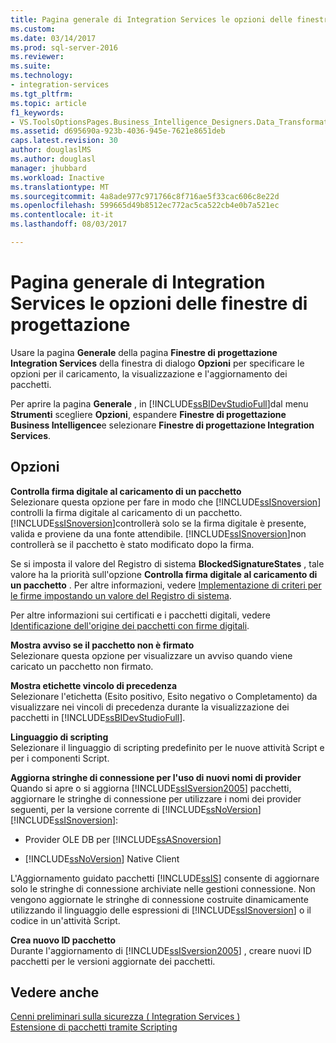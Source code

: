 ```yaml
---
title: Pagina generale di Integration Services le opzioni delle finestre di progettazione | Documenti Microsoft
ms.custom: 
ms.date: 03/14/2017
ms.prod: sql-server-2016
ms.reviewer: 
ms.suite: 
ms.technology:
- integration-services
ms.tgt_pltfrm: 
ms.topic: article
f1_keywords:
- VS.ToolsOptionsPages.Business_Intelligence_Designers.Data_Transformation_Designers.General
ms.assetid: d695690a-923b-4036-945e-7621e8651deb
caps.latest.revision: 30
author: douglaslMS
ms.author: douglasl
manager: jhubbard
ms.workload: Inactive
ms.translationtype: MT
ms.sourcegitcommit: 4a8ade977c971766c8f716ae5f33cac606c8e22d
ms.openlocfilehash: 599665d49b8512ec772ac5ca522cb4e0b7a521ec
ms.contentlocale: it-it
ms.lasthandoff: 08/03/2017

---
```

# <a name="general-page-of-integration-services-designers-options"></a>Pagina generale di Integration Services le opzioni delle finestre di progettazione
  Usare la pagina **Generale** della pagina **Finestre di progettazione Integration Services** della finestra di dialogo **Opzioni** per specificare le opzioni per il caricamento, la visualizzazione e l'aggiornamento dei pacchetti.  
  
 Per aprire la pagina **Generale** , in [!INCLUDE[ssBIDevStudioFull](../includes/ssbidevstudiofull-md.md)]dal menu **Strumenti** scegliere **Opzioni**, espandere **Finestre di progettazione Business Intelligence**e selezionare **Finestre di progettazione Integration Services**.  
  
## <a name="options"></a>Opzioni  
 **Controlla firma digitale al caricamento di un pacchetto**  
 Selezionare questa opzione per fare in modo che [!INCLUDE[ssISnoversion](../includes/ssisnoversion-md.md)] controlli la firma digitale al caricamento di un pacchetto. [!INCLUDE[ssISnoversion](../includes/ssisnoversion-md.md)]controllerà solo se la firma digitale è presente, valida e proviene da una fonte attendibile. [!INCLUDE[ssISnoversion](../includes/ssisnoversion-md.md)]non controllerà se il pacchetto è stato modificato dopo la firma.  
  
 Se si imposta il valore del Registro di sistema **BlockedSignatureStates** , tale valore ha la priorità sull'opzione **Controlla firma digitale al caricamento di un pacchetto** . Per altre informazioni, vedere [Implementazione di criteri per le firme impostando un valore del Registro di sistema](../integration-services/packages/implement-a-signing-policy-by-setting-a-registry-value.md).  
  
 Per altre informazioni sui certificati e i pacchetti digitali, vedere [Identificazione dell'origine dei pacchetti con firme digitali](../integration-services/security/identify-the-source-of-packages-with-digital-signatures.md).  
  
 **Mostra avviso se il pacchetto non è firmato**  
 Selezionare questa opzione per visualizzare un avviso quando viene caricato un pacchetto non firmato.  
  
 **Mostra etichette vincolo di precedenza**  
 Selezionare l'etichetta (Esito positivo, Esito negativo o Completamento) da visualizzare nei vincoli di precedenza durante la visualizzazione dei pacchetti in [!INCLUDE[ssBIDevStudioFull](../includes/ssbidevstudiofull-md.md)].  
  
 **Linguaggio di scripting**  
 Selezionare il linguaggio di scripting predefinito per le nuove attività Script e per i componenti Script.  
  
 **Aggiorna stringhe di connessione per l'uso di nuovi nomi di provider**  
 Quando si apre o si aggiorna [!INCLUDE[ssISversion2005](../includes/ssisversion2005-md.md)] pacchetti, aggiornare le stringhe di connessione per utilizzare i nomi dei provider seguenti, per la versione corrente di [!INCLUDE[ssNoVersion](../includes/ssnoversion-md.md)] [!INCLUDE[ssISnoversion](../includes/ssisnoversion-md.md)]:  
  
-   Provider OLE DB per [!INCLUDE[ssASnoversion](../includes/ssasnoversion-md.md)]  
  
-   [!INCLUDE[ssNoVersion](../includes/ssnoversion-md.md)] Native Client  
  
 L'Aggiornamento guidato pacchetti [!INCLUDE[ssIS](../includes/ssis-md.md)] consente di aggiornare solo le stringhe di connessione archiviate nelle gestioni connessione. Non vengono aggiornate le stringhe di connessione costruite dinamicamente utilizzando il linguaggio delle espressioni di [!INCLUDE[ssISnoversion](../includes/ssisnoversion-md.md)] o il codice in un'attività Script.  
  
 **Crea nuovo ID pacchetto**  
 Durante l'aggiornamento di [!INCLUDE[ssISversion2005](../includes/ssisversion2005-md.md)] , creare nuovi ID pacchetti per le versioni aggiornate dei pacchetti.  
  
## <a name="see-also"></a>Vedere anche  
 [Cenni preliminari sulla sicurezza &#40; Integration Services &#41;](../integration-services/security/security-overview-integration-services.md)   
 [Estensione di pacchetti tramite Scripting](../integration-services/extending-packages-scripting/extending-packages-with-scripting.md)  
  
  

